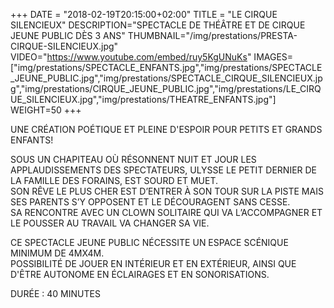 +++
DATE = "2018-02-19T20:15:00+02:00"
TITLE = "LE CIRQUE SILENCIEUX"
DESCRIPTION="SPECTACLE DE THÉÂTRE ET DE CIRQUE JEUNE PUBLIC DÈS 3 ANS"
THUMBNAIL="/img/prestations/PRESTA-CIRQUE-SILENCIEUX.jpg"
VIDEO="https://www.youtube.com/embed/ruy5KgUNuKs"
IMAGES=["img/prestations/SPECTACLE_ENFANTS.jpg","img/prestations/SPECTACLE_JEUNE_PUBLIC.jpg","img/prestations/SPECTACLE_CIRQUE_SILENCIEUX.jpg","img/prestations/CIRQUE_JEUNE_PUBLIC.jpg","img/prestations/LE_CIRQUE_SILENCIEUX.jpg","img/prestations/THEATRE_ENFANTS.jpg"]
WEIGHT=50
+++

UNE CRÉATION POÉTIQUE ET PLEINE D'ESPOIR POUR PETITS ET GRANDS ENFANTS!

SOUS UN CHAPITEAU OÙ RÉSONNENT NUIT ET JOUR LES APPLAUDISSEMENTS DES SPECTATEURS, ULYSSE LE PETIT DERNIER DE LA FAMILLE DES FORAINS, EST SOURD ET MUET.   
SON RÊVE LE PLUS CHER EST D’ENTRER À SON TOUR SUR LA PISTE MAIS SES PARENTS S’Y OPPOSENT ET LE DÉCOURAGENT SANS CESSE.   
SA RENCONTRE AVEC UN CLOWN SOLITAIRE QUI VA L’ACCOMPAGNER ET LE POUSSER AU TRAVAIL VA CHANGER SA VIE.

CE SPECTACLE JEUNE PUBLIC NÉCESSITE UN ESPACE SCÉNIQUE MINIMUM DE 4MX4M.  
POSSIBILITÉ DE JOUER EN INTÉRIEUR ET EN EXTÉRIEUR, AINSI QUE D'ÊTRE AUTONOME EN ÉCLAIRAGES ET EN SONORISATIONS.

DURÉE : 40 MINUTES


